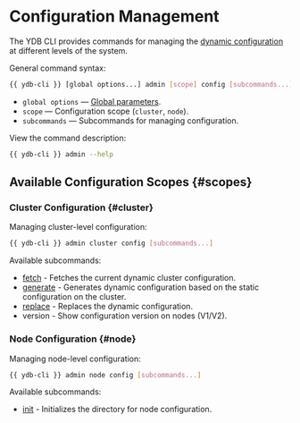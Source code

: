 # Configuration Management

The YDB CLI provides commands for managing the [dynamic configuration](../../../../maintenance/manual/dynamic-config.md) at different levels of the system.

General command syntax:

```bash
{{ ydb-cli }} [global options...] admin [scope] config [subcommands...]
```

* `global options` — [Global parameters](../global-options.md).
* `scope` — Configuration scope (`cluster`, `node`).
* `subcommands` — Subcommands for managing configuration.

View the command description:

```bash
{{ ydb-cli }} admin --help
```

## Available Configuration Scopes {#scopes}

### Cluster Configuration {#cluster}

Managing cluster-level configuration:

```bash
{{ ydb-cli }} admin cluster config [subcommands...]
```

Available subcommands:

* [fetch](cluster/fetch.md) - Fetches the current dynamic cluster configuration.
* [generate](cluster/generate.md) - Generates dynamic configuration based on the static configuration on the cluster.
* [replace](cluster/replace.md) - Replaces the dynamic configuration.
* version - Show configuration version on nodes (V1/V2).

### Node Configuration {#node}

Managing node-level configuration:

```bash
{{ ydb-cli }} admin node config [subcommands...]
```

Available subcommands:

* [init](node/init.md) - Initializes the directory for node configuration.
